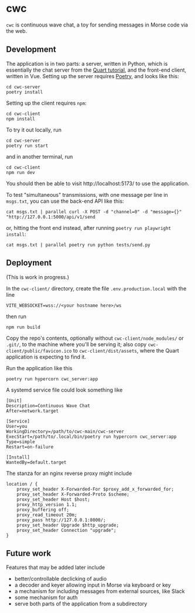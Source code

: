 # cwc

`cwc` is continuous wave chat, a toy for sending messages in Morse
code via the web.

## Development

The application is in two parts: a server, written in Python, which is
essentially the chat server from the [Quart
tutorial](https://quart.palletsprojects.com/en/latest/tutorials/chat_tutorial.html),
and the front-end client, written in Vue. Setting up the server
requires [Poetry](https://python-poetry.org/), and looks like this:

```
cd cwc-server
poetry install
```

Setting up the client requires `npm`:

```
cd cwc-client
npm install
```

To try it out locally, run 

```
cd cwc-server
poetry run start
```

and in another terminal, run

```
cd cwc-client
npm run dev
```

You should then be able to visit http://localhost:5173/ to use the
application.

To test "simultaneous" transmissions, with one message per line in `msgs.txt`, you can use the back-end API like this:

```
cat msgs.txt | parallel curl -X POST -d "channel=0" -d "message={}" "http://127.0.0.1:5000/api/v1/send
```

or, hitting the front end instead, after running `poetry run playwright install`:

```
cat msgs.txt | parallel poetry run python tests/send.py
```

## Deployment

(This is work in progress.)

In the `cwc-client/` directory, create the file
`.env.production.local` with the line 

```
VITE_WEBSOCKET=wss://<your hostname here>/ws
```

then run 

```
npm run build
```

Copy the repo's contents, optionally without
`cwc-client/node_modules/` or `.git/`, to the machine where you'll be
serving it; also copy `cwc-client/public/favicon.ico` to
`cwc-client/dist/assets`, where the Quart application is expecting to find it.

Run the application like this

```
poetry run hypercorn cwc_server:app
```

A systemd service file could look something like

```
[Unit]
Description=Continuous Wave Chat
After=network.target

[Service]
User=you
WorkingDirectory=/path/to/cwc-main/cwc-server
ExecStart=/path/to/.local/bin/poetry run hypercorn cwc_server:app
Type=simple
Restart=on-failure

[Install]
WantedBy=default.target
```

The stanza for an nginx reverse proxy might include

```
location / {
    proxy_set_header X-Forwarded-For $proxy_add_x_forwarded_for;
    proxy_set_header X-Forwarded-Proto $scheme;
    proxy_set_header Host $host;
    proxy_http_version 1.1;
    proxy_buffering off;
    proxy_read_timeout 20m;
    proxy_pass http://127.0.0.1:8000/;
    proxy_set_header Upgrade $http_upgrade;
    proxy_set_header Connection "upgrade";
}
```

## Future work

Features that may be added later include

- better/controllable declicking of audio
- a decoder and keyer allowing input in Morse via keyboard or key
- a mechanism for including messages from external sources, like Slack
- some mechanism for auth
- serve both parts of the application from a subdirectory
